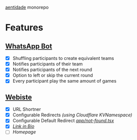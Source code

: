 [aentidade](https://aentidade.pages.dev) monorepo

# Features

## [WhatsApp Bot](https://github.com/caiostoduto/aentidade/tree/main/@app/whatsapp)

- [x] Shuffling participants to create equivalent teams
- [x] Notifies participants of their team
- [x] Notifies participants of the next round
- [x] Option to left or skip the current round
- [x] Every participant play the same amount of games

## [Webiste](https://github.com/caiostoduto/aentidade/tree/main/@app/web)

- [x] URL Shortner
- [x] Configurable Redirects *(using Cloudflare KVNamespace)*
- [x] Configurable Default Redirect *[app/not-found.tsx](https://github.com/caiostoduto/aentidade/blob/main/%40app/web/src/app/not-found.tsx)*
- [x] [*Link in Bio*](https://aentidade.pages.dev/bio)
- [ ] *Homepage*
